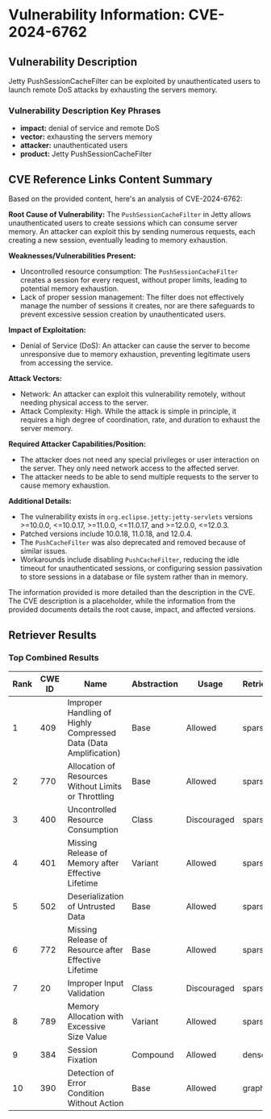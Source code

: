 # Vulnerability Information: CVE-2024-6762

## Vulnerability Description
Jetty PushSessionCacheFilter can be exploited by unauthenticated users to launch remote DoS attacks by exhausting the servers memory.

### Vulnerability Description Key Phrases
- **impact:** denial of service and remote DoS
- **vector:** exhausting the servers memory
- **attacker:** unauthenticated users
- **product:** Jetty PushSessionCacheFilter

## CVE Reference Links Content Summary
Based on the provided content, here's an analysis of CVE-2024-6762:

**Root Cause of Vulnerability:**
The `PushSessionCacheFilter` in Jetty allows unauthenticated users to create sessions which can consume server memory. An attacker can exploit this by sending numerous requests, each creating a new session, eventually leading to memory exhaustion.

**Weaknesses/Vulnerabilities Present:**
- Uncontrolled resource consumption: The `PushSessionCacheFilter` creates a session for every request, without proper limits, leading to potential memory exhaustion.
- Lack of proper session management: The filter does not effectively manage the number of sessions it creates, nor are there safeguards to prevent excessive session creation by unauthenticated users.

**Impact of Exploitation:**
- Denial of Service (DoS): An attacker can cause the server to become unresponsive due to memory exhaustion, preventing legitimate users from accessing the service.

**Attack Vectors:**
- Network: An attacker can exploit this vulnerability remotely, without needing physical access to the server.
- Attack Complexity: High. While the attack is simple in principle, it requires a high degree of coordination, rate, and duration to exhaust the server memory.

**Required Attacker Capabilities/Position:**
- The attacker does not need any special privileges or user interaction on the server. They only need network access to the affected server.
- The attacker needs to be able to send multiple requests to the server to cause memory exhaustion.

**Additional Details:**

- The vulnerability exists in `org.eclipse.jetty:jetty-servlets` versions >=10.0.0, <=10.0.17, >=11.0.0, <=11.0.17, and >=12.0.0, <=12.0.3.
- Patched versions include 10.0.18, 11.0.18, and 12.0.4.
- The `PushCacheFilter` was also deprecated and removed because of similar issues.
- Workarounds include disabling `PushCacheFilter`, reducing the idle timeout for unauthenticated sessions, or configuring session passivation to store sessions in a database or file system rather than in memory.

The information provided is more detailed than the description in the CVE. The CVE description is a placeholder, while the information from the provided documents details the root cause, impact, and affected versions.

## Retriever Results

### Top Combined Results

| Rank | CWE ID | Name | Abstraction | Usage  | Retrievers | Individual Scores |
|------|--------|------|-------------|-------|------------|-------------------|
| 1 | 409 | Improper Handling of Highly Compressed Data (Data Amplification) | Base | Allowed | sparse | 0.034 |
| 2 | 770 | Allocation of Resources Without Limits or Throttling | Base | Allowed | sparse | 0.034 |
| 3 | 400 | Uncontrolled Resource Consumption | Class | Discouraged | sparse | 0.033 |
| 4 | 401 | Missing Release of Memory after Effective Lifetime | Variant | Allowed | sparse | 0.033 |
| 5 | 502 | Deserialization of Untrusted Data | Base | Allowed | sparse | 0.033 |
| 6 | 772 | Missing Release of Resource after Effective Lifetime | Base | Allowed | sparse | 0.032 |
| 7 | 20 | Improper Input Validation | Class | Discouraged | sparse | 0.032 |
| 8 | 789 | Memory Allocation with Excessive Size Value | Variant | Allowed | sparse | 0.032 |
| 9 | 384 | Session Fixation | Compound | Allowed | dense | 0.506 |
| 10 | 390 | Detection of Error Condition Without Action | Base | Allowed | graph | 0.002 |

